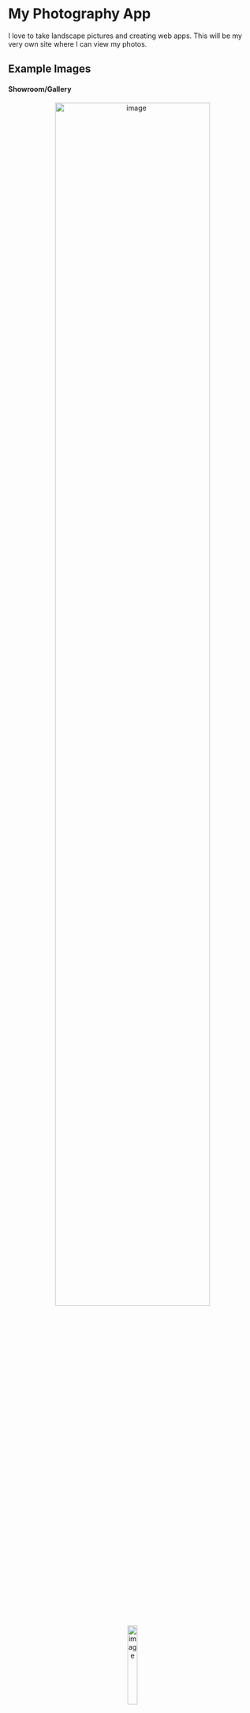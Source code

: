 # My Photography App
I love to take landscape pictures and creating web apps.
This will be my very own site where I can view my photos.

## Example Images

#### Showroom/Gallery
<p align="middle"/>
  <img width="79%" alt="image" src="https://github.com/beironf/photography-app/assets/17812202/f78a62d3-8331-45ee-bc1f-8bb26e8d0c42">
  <img width="20.3%" alt="image" src="https://github.com/beironf/photography-app/assets/17812202/c2cb5f5e-1097-47be-a349-2ce2203281a1">
</p>

#### Photo Viewer
<p align="middle"/>
  <img width="49.5%" alt="image" src="https://github.com/beironf/photography-app/assets/17812202/86b33401-5ac9-43a0-8255-8b71f197e634">
  <img width="49.5%" alt="image" src="https://github.com/beironf/photography-app/assets/17812202/a1b8ddc7-301c-438c-91ab-9428e1932a90">
</p>

#### Photo Manager
<img width="1728" alt="image" src="https://github.com/beironf/photography-app/assets/17812202/4aacdcdc-7bfb-483b-bd09-cf2498822d08">

## Run Locally
The easiest way is to use docker from project root:
```
docker-compose up -d
```

# Development

## Frontend App
NodeJS React app with Typescript and Sass.

#### Created using:
```
npx create-react-app frontend --typescript
```

#### Start:
```
./start-frontend.sh
```

## Backend APIs
Scala app (built using sbt) using Akka HTTP and Tapir. The code architecture is inspired by the "hexagonal" (or "ports and adapters") architecture. Slick is used to connect to the DB.

### Photo API
An API for handling all photos and their metadata.

#### Start:
```
./start-photo-api.sh
```

### Image API
An API for uploading and fetching images. EXIF data will be stored before the images are resized on upload.

#### Start:
```
./start-image-api.sh
```

## MySQL Database with Docker
Common webhotels usually have support for MySQL so I went for this even though it probably would have made more sense to run this app using for example MongoDB (or similar NoSQL).

#### Initiate/Start:
The DB is specified in the `docker-compose.yaml` file (services: `db`) where we create a MySQL-container (`photography-db`) with the database `photography_db` inside.
```
docker-compose up -d db
```

#### Connect:
The DB is hosted inside a Docker container and exposed on the port `4001`. For some reason the `--protocol=tcp` was needed when using "localhost" (`127.0.0.1` works without whis flag).
```
mysql -u root -h localhost -P 4001 -D photography_db --protocol=tcp
```

## Google Cloud

#### Connect to Database
```
gcloud sql connect db --user=root
USE photography_db;
...
```

#### Creating Service Accounts - Workload Identity
```
// add a Google Service Account (GSA)
gcloud iam service-accounts create <gsa-name>

// add a Kubernetes Service Account (KSA)
kubectl create serviceaccount --namespace <k8s-namespace> <ksa-name>

// allow the KSA to use the GSA
gcloud iam service-accounts add-iam-policy-binding --role roles/iam.workloadIdentityUser --member "serviceAccount:beiron-photography-app.svc.id.goog[<k8s-namespace>/<ksa-name>]" <gsa-name>@beiron-photography-app.iam.gserviceaccount.com

// annotate the KSA with the GSA reference
kubectl annotate serviceaccount --namespace <k8s-namespace> <ksa-name> iam.gke.io/gcp-service-account=<gsa-name>@beiron-photography-app.iam.gserviceaccount.com
```
